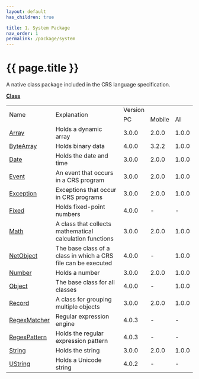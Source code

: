 ```yaml
---
layout: default
has_children: true

title: 1. System Package
nav_order: 1
permalink: /package/system
---
```


# {{ page.title }}

A native class package included in the CRS language specification.

<u><b>Class</b></u>

<table>
    <tr>
        <td rowspan="2">Name</td>
        <td rowspan="2">Explanation</td>
        <td>Version</td>
    </tr>
    <tr>
        <td>PC</td>
        <td>Mobile</td>
        <td>AI</td>
    </tr>
    <tr>
        <td><a href="/package/system/Array">Array</a></td>
        <td>Holds a dynamic array</td>
        <td>3.0.0</td>
        <td>2.0.0</td>
        <td>1.0.0</td>
    </tr>
    <tr>
        <td><a href="/package/system/ByteArray">ByteArray</a></td>
        <td>Holds binary data</td>
        <td>4.0.0</td>
        <td>3.2.2</td>
        <td>1.0.0</td>
    </tr>
    <tr>
        <td><a href="/package/system/Date">Date</a></td>
        <td>Holds the date and time</td>
        <td>3.0.0</td>
        <td>2.0.0</td>
        <td>1.0.0</td>
    </tr>
    <tr>
        <td><a href="/package/system/Event">Event</a></td>
        <td>An event that occurs in a CRS program</td>
        <td>3.0.0</td>
        <td>2.0.0</td>
        <td>1.0.0</td>
    </tr>
    <tr>
        <td><a href="/package/system/Exception">Exception</a></td>
        <td>Exceptions that occur in CRS programs</td>
        <td>3.0.0</td>
        <td>2.0.0</td>
        <td>1.0.0</td>
    </tr>
    <tr>
        <td><a href="/package/system/Fixed">Fixed</a></td>
        <td>Holds fixed-point numbers</td>
        <td>4.0.0</td>
        <td>-</td>
        <td>-</td>
    </tr>
    <tr>
        <td><a href="/package/system/Math">Math</a></td>
        <td>A class that collects mathematical calculation functions</td>
        <td>3.0.0</td>
        <td>2.0.0</td>
        <td>1.0.0</td>
    </tr>
    <tr>
        <td><a href="/package/system/NetObject">NetObject</a></td>
        <td>The base class of a class in which a CRS file can be executed</td>
        <td>4.0.0</td>
        <td>-</td>
        <td>1.0.0</td>
    </tr>
    <tr>
        <td><a href="/package/system/Number">Number</a></td>
        <td>Holds a number</td>
        <td>3.0.0</td>
        <td>2.0.0</td>
        <td>1.0.0</td>
    </tr>
    <tr>
        <td><a href="/package/system/Object">Object</a></td>
        <td>The base class for all classes</td>
        <td>4.0.0</td>
        <td>-</td>
        <td>1.0.0</td>
    </tr>
    <tr>
        <td><a href="/package/system/Record">Record</a></td>
        <td>A class for grouping multiple objects</td>
        <td>3.0.0</td>
        <td>2.0.0</td>
        <td>1.0.0</td>
    </tr>
    <tr>
        <td><a href="/package/system/RegexMatcher">RegexMatcher</a></td>
        <td>Regular expression engine</td>
        <td>4.0.3</td>
        <td>-</td>
        <td>-</td>
    </tr>
    <tr>
        <td><a href="/package/system/RegexPattern">RegexPattern</a></td>
        <td>Holds the regular expression pattern</td>
        <td>4.0.3</td>
        <td>-</td>
        <td>-</td>
    </tr>
    <tr>
        <td><a href="/package/system/String">String</a></td>
        <td>Holds the string</td>
        <td>3.0.0</td>
        <td>2.0.0</td>
        <td>1.0.0</td>
    </tr>
    <tr>
        <td><a href="/package/system/UString">UString</a></td>
        <td>Holds a Unicode string</td>
        <td>4.0.2</td>
        <td>-</td>
        <td>-</td>
    </tr>
</table>
